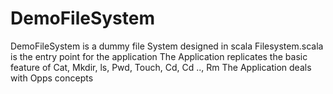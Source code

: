 # DemoFileSystem
DemoFileSystem is a dummy file System designed in scala
Filesystem.scala is the entry point for the application
The Application replicates the basic feature of Cat, Mkdir, ls, Pwd, Touch, Cd, Cd .., Rm
The Application deals with Opps concepts
